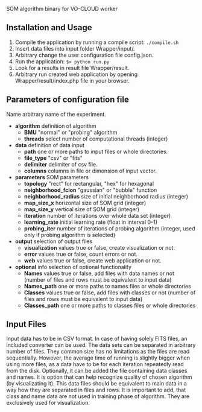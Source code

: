 SOM algorithm binary for VO-CLOUD worker

## Installation and Usage

1. Compile the application by running a compile script: `./compile.sh`
1. Insert data files into input folder Wrapper/input/.
1. Arbitrary change the user configuration file config.json.
1. Run the application: `$> python run.py`
1. Look for a results in result file Wrapper/result.
1. Arbitrary run created web application by opening Wrapper/result/index.php file in your browser.


## Parameters of configuration file

Name arbitrary name of the experiment.
* **algorithm** definition of algorithm
  * **BMU** "normal" or "probing" algorithm
  * **threads** select number of computational threads (integer)
* **data** definition of data input
  * **path** one or more paths to input files or whole directories.
  * **file_type** "csv" or "fits"
  * **delimiter** delimiter of csv file.
  * **columns** columns in file or dimension of input vector.
* **parameters** SOM parameters
  * **topology** "rect" for rectangular, "hex" for hexagonal
  * **neighborhood_fcion** "gaussian" or "bubble" function
  * **neighborhood_radius** size of initial neighborhood radius (integer)
  * **map_size_x** horizontal size of SOM grid (integer)
  * **map_size_y** vertical size of SOM grid (integer)
  * **iteration** number of iterations over whole data set (integer)
  * **learning_rate** initial learning rate (float in interval 0–1)
  * **probing_iter** number of iterations of probing algorithm (integer, used only if probing algorithm is selected)
* **output** selection of output files
  * **visualization** values true or false, create visualization or not.
  * **error** values true or false, count errors or not.
  * **web** values true or false, create web application or not.
* **optional** info selection of optional functionality
  * **Names** values true or false, add files with data names or not (number of files and rows must be equivalent to input data)
  * **Names_path** one or more paths to names files or whole directories
  * **Classes** values true or false, add files with classes or not (number of files and rows must be equivalent to input data)
  * **Classes_path** one or more paths to classes files or whole directories

## Input Files

Input data has to be in CSV format. In case of having solely FITS files, an included converter can
be used. The data sets can be separated in arbitrary number of files. They common size has no
limitations as the files are read sequentially. However, the average time of running is slightly
bigger when using more files, as a data have to be for each iteration repeatedly read from the disk.
Optionally, it can be added the file containing data classes and names. It is option that can help
recognize quality of chosen algorithm (by visualizating it). This data files should be equivalent to
main data in a way how they are separated in files and rows. It is important to add, that class and
name data are not used in training phase of algorithm. They are exclusively used for visualization.
